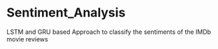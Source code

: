 # Sentiment_Analysis
LSTM and GRU based Approach to classify the sentiments of the IMDb movie reviews
